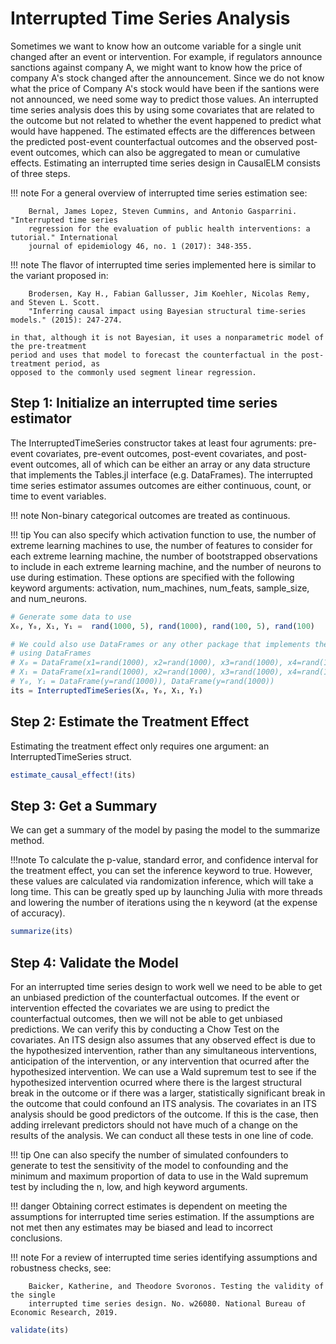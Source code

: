 # Interrupted Time Series Analysis
Sometimes we want to know how an outcome variable for a single unit changed after an event 
or intervention. For example, if regulators announce sanctions against company A, we might 
want to know how the price of company A's stock changed after the announcement. Since we do 
not know what the price of Company A's stock would have been if the santions were not 
announced, we need some way to predict those values. An interrupted time series analysis 
does this by using some covariates that are related to the outcome but not related to 
whether the event happened to predict what would have happened. The estimated effects are 
the differences between the predicted post-event counterfactual outcomes and the observed 
post-event outcomes, which can also be aggregated to mean or cumulative effects. 
Estimating an interrupted time series design in CausalELM consists of three steps.

!!! note
    For a general overview of interrupted time series estimation see:
    
        Bernal, James Lopez, Steven Cummins, and Antonio Gasparrini. "Interrupted time series 
        regression for the evaluation of public health interventions: a tutorial." International 
        journal of epidemiology 46, no. 1 (2017): 348-355.

!!! note
    The flavor of interrupted time series implemented here is similar to the variant proposed 
    in:

        Brodersen, Kay H., Fabian Gallusser, Jim Koehler, Nicolas Remy, and Steven L. Scott. 
        "Inferring causal impact using Bayesian structural time-series models." (2015): 247-274.

    in that, although it is not Bayesian, it uses a nonparametric model of the pre-treatment 
    period and uses that model to forecast the counterfactual in the post-treatment period, as 
    opposed to the commonly used segment linear regression.

## Step 1: Initialize an interrupted time series estimator
The InterruptedTimeSeries constructor takes at least four agruments: pre-event covariates, 
pre-event outcomes, post-event covariates, and post-event outcomes, all of which can be 
either an array or any data structure that implements the Tables.jl interface (e.g. 
DataFrames). The interrupted time series estimator assumes outcomes are either continuous, 
count, or time to event variables.

!!! note
    Non-binary categorical outcomes are treated as continuous.

!!! tip
    You can also specify which activation function to use, the number of extreme learning 
    machines to use, the number of features to consider for each extreme learning machine, 
    the number of bootstrapped observations to include in each extreme learning machine, and 
    the number of neurons to use during estimation. These options are specified with the 
    following keyword arguments: activation, num\_machines, num\_feats, sample\_size, and 
    num\_neurons.

```julia
# Generate some data to use
X₀, Y₀, X₁, Y₁ =  rand(1000, 5), rand(1000), rand(100, 5), rand(100)

# We could also use DataFrames or any other package that implements the Tables.jl interface
# using DataFrames
# X₀ = DataFrame(x1=rand(1000), x2=rand(1000), x3=rand(1000), x4=rand(1000), x5=rand(1000))
# X₁ = DataFrame(x1=rand(1000), x2=rand(1000), x3=rand(1000), x4=rand(1000), x5=rand(1000))
# Y₀, Y₁ = DataFrame(y=rand(1000)), DataFrame(y=rand(1000))
its = InterruptedTimeSeries(X₀, Y₀, X₁, Y₁)
```

## Step 2: Estimate the Treatment Effect
Estimating the treatment effect only requires one argument: an InterruptedTimeSeries struct.

```julia
estimate_causal_effect!(its)
```

## Step 3: Get a Summary
We can get a summary of the model by pasing the model to the summarize method.

!!!note
    To calculate the p-value, standard error, and confidence interval for the treatment 
    effect, you can set the inference keyword to true. However, these values are calculated 
    via randomization inference, which will take a long time. This can be greatly sped up by 
    launching Julia with more threads and lowering the number of iterations using the n 
    keyword (at the expense of accuracy).

```julia
summarize(its)
```

## Step 4: Validate the Model
For an interrupted time series design to work well we need to be able to get an unbiased 
prediction of the counterfactual outcomes. If the event or intervention effected the 
covariates we are using to predict the counterfactual outcomes, then we will not be able to 
get unbiased predictions. We can verify this by conducting a Chow Test on the covariates. An
ITS design also assumes that any observed effect is due to the hypothesized intervention, 
rather than any simultaneous interventions, anticipation of the intervention, or any 
intervention that ocurred after the hypothesized intervention. We can use a Wald supremum 
test to see if the hypothesized intervention ocurred where there is the largest structural 
break in the outcome or if there was a larger, statistically significant break in the 
outcome that could confound an ITS analysis. The covariates in an ITS analysis should be 
good predictors of the outcome. If this is the case, then adding irrelevant predictors 
should not have much of a change on the results of the analysis. We can conduct all these 
tests in one line of code.

!!! tip
    One can also specify the number of simulated confounders to generate to test the sensitivity 
    of the model to confounding and the minimum and maximum proportion of data to use in the 
    Wald supremum test by including the n, low, and high keyword arguments.

!!! danger
    Obtaining correct estimates is dependent on meeting the assumptions for interrupted time 
    series estimation. If the assumptions are not met then any estimates may be biased and 
    lead to incorrect conclusions.

!!! note
    For a review of interrupted time series identifying assumptions and robustness checks, see:

        Baicker, Katherine, and Theodore Svoronos. Testing the validity of the single 
        interrupted time series design. No. w26080. National Bureau of Economic Research, 2019.

```julia
validate(its)
```